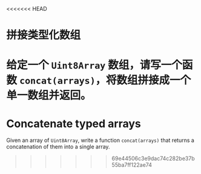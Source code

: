 
<<<<<<< HEAD
# 拼接类型化数组

给定一个 `Uint8Array` 数组，请写一个函数 `concat(arrays)`，将数组拼接成一个单一数组并返回。
=======
# Concatenate typed arrays

Given an array of `Uint8Array`, write a function `concat(arrays)` that returns a concatenation of them into a single array.
>>>>>>> 69e44506c3e9dac74c282be37b55ba7ff122ae74
